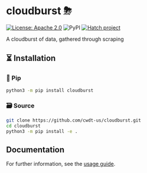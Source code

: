 # cloudburst ⛈
[![License: Apache 2.0](https://img.shields.io/badge/License-Apache%202.0-yellow.svg)](https://opensource.org/licenses/MIT)
![PyPI](https://img.shields.io/pypi/v/cloudburst)
[![Hatch project](https://img.shields.io/badge/%F0%9F%A5%9A-Hatch-4051b5.svg)](https://github.com/pypa/hatch)

A cloudburst of data, gathered through scraping 


## ⏳ Installation
### 🐍 Pip
```bash
python3 -m pip install cloudburst
```

### 🗃 Source
```bash
git clone https://github.com/cwdt-us/cloudburst.git
cd cloudburst
python3 -m pip install -e .
```

## Documentation 
For further information, see the [usage guide](https://docs.cwdt.us/cloudburst/).
